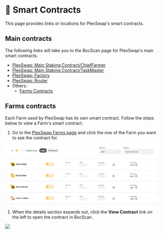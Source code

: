 # 📜 Smart Contracts

This page provides links or locations for PlexSwap's smart contracts.

## Main contracts

The following links will take you to the BscScan page for PlexSwap's main smart contracts.

* [PlexSwap: Main Staking Contract/ChiefFarmer](https://bscscan.com/address/0x4Ba4EFa9C4E44b94ea232Fd5F5f7F4A4961904e5)
* [PlexSwap: Main Staking Contract/TaskMaster](https://bscscan.com/address/0x5a30a7CeA5B5e78C7ECb86cEA6EBA50577412B2c)
* [PlexSwap: Factory](https://bscscan.com/address/0x580B12Fcc6247E7bA7a02324Ea6Aa6604d0BEC7A)
* [PlexSwap: Router](https://bscscan.com/address/0x4bAa3F9f24B97aa67B0A0f080bA3A9c994c6AE93)
* Others:
  * [Farms Contracts](./#farms-contracts)

## Farms contracts

Each Farm used by PlexSwap has its own smart contract. Follow the steps below to view a Farm's smart contract.

1. Go to the [PlexSwap Farms page](https://swap.plexfinance.us/farms) and click the row of the Farm you want to see the contract for.

![](../../.gitbook/assets/plex-farms-contracts.png)

1. When the details section expands out, click the **View Contract** link on the left to open the contract in BscScan.

![](../../.gitbook/assets/view\_contract.png)
